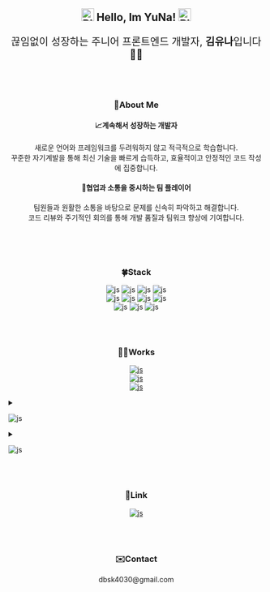 <div align=center>
  <h2>
    <img src="https://raw.githubusercontent.com/Tarikul-Islam-Anik/Animated-Fluent-Emojis/master/Emojis/Smilies/Blue%20Heart.png" alt="Blue Heart" width="25" height="25" />
    Hello, Im YuNa!
    <img src="https://raw.githubusercontent.com/Tarikul-Islam-Anik/Animated-Fluent-Emojis/master/Emojis/Smilies/Blue%20Heart.png" alt="Blue Heart" width="25" height="25" />
  </h2>
  <p style="font-size: 20px">끊임없이 성장하는 주니어 프론트엔드 개발자, <b>김유나</b>입니다👩‍💻</p>
</div>
</br>
</br>
<div align=center>
  <h3>💫About Me</h3>
  <h4>📈계속해서 성장하는 개발자</h4>
  <p>새로운 언어와 프레임워크를 두려워하지 않고 적극적으로 학습합니다. </br> 꾸준한 자기계발을 통해 최신 기술을 빠르게 습득하고, 효율적이고 안정적인 코드 작성에 집중합니다.</p>
  <h4>🤝협업과 소통을 중시하는 팀 플레이어</h4>
  <p>팀원들과 원활한 소통을 바탕으로 문제를 신속히 파악하고 해결합니다. </br> 코드 리뷰와 주기적인 회의를 통해 개발 품질과 팀워크 향상에 기여합니다.</p>
  </br>
</div>
</br>
</br>
<div align=center>
  <h3>
    🍀Stack
  </h3>
</div>
<div align=center>

![js](https://img.shields.io/badge/HTML5-E34F26?style=for-the-badge&logo=html5&logoColor=white)
![js](https://img.shields.io/badge/CSS3-1572B6?style=for-the-badge&logo=css3&logoColor=white)
![js](https://img.shields.io/badge/JavaScript-F7DF1E?style=for-the-badge&logo=JavaScript&logoColor=white)
![js](https://img.shields.io/badge/TypeScript-007ACC?style=for-the-badge&logo=typescript&logoColor=white)
</br>
![js](https://img.shields.io/badge/React-20232A?style=for-the-badge&logo=react&logoColor=61DAFB)
![js](https://img.shields.io/badge/Redux-593D88?style=for-the-badge&logo=redux&logoColor=white)
![js](https://img.shields.io/badge/Node.js-43853D?style=for-the-badge&logo=node.js&logoColor=white)
![js](https://img.shields.io/badge/npm-CB3837?style=for-the-badge&logo=npm&logoColor=white)
</br>
![js](https://img.shields.io/badge/MySQL-00000F?style=for-the-badge&logo=mysql&logoColor=white)
![js](https://img.shields.io/badge/GitHub-100000?style=for-the-badge&logo=github&logoColor=white)
![js](https://img.shields.io/badge/Git-100000?style=for-the-badge&logo=git&logoColor=white)

</div>
</br>
</br>
<div align=center>
   <h3>👩‍🔧Works</h3>
</div>

<div align=center>
  
 <a href='https://yuna-kim98.github.io/react-sample-1/'>![js](https://img.shields.io/badge/clone_Coding-Portfolio-b9e5f9?style=for-the-badge)</a></br>
 <a href='https://youtu.be/KgK-92H-4kg?si=L75qvgOSr35Opyj3'>![js](https://img.shields.io/badge/Project_1-조선미녀_Demo_Video-1bbeef?style=for-the-badge)</a></br>
 <a href='https://www.youtube.com/watch?v=fy4xuwWGOhA'>![js](https://img.shields.io/badge/Project_2-JinAir_Demo_Video-01aae2?style=for-the-badge)</a>
  
</div>
<details>
   <summary>

  ![js](https://img.shields.io/badge/clone_Coding-Portfolio-b9e5f9?style=for-the-badge)
     
   </summary>
   <p>개요</p>
   <ul>
     <li>기존의 포트폴리오 페이지를 클론 코딩한 프로젝트입니다.</li>
     <li>HTML, CSS, JavaScript, React 사용하였습니다.</li>
     <li>이미지 클릭 시 페이지로 이동합니다.</li>
   </ul>
   <a href="https://yuna-kim98.github.io/react-sample-1"><img width="947" height="539" alt="Image" src="https://github.com/user-attachments/assets/9a4edf3b-a706-4419-8e6e-c5faa7dd3a59" /></a>
 </details>
 <details>
   <summary>
     
  ![js](https://img.shields.io/badge/Project_1-조선미녀_Demo_Video-1bbeef?style=for-the-badge)
     
   </summary>
   <ul>
     <li><b>프로젝트명</b> : 조선미녀 벤치마킹</li>
     <li><b>수행기간</b> : 2025. 03. 10 ~ 2025. 04. 04 (약 4주)</li>
     <li><b>목표</b> : HTML/CSS, JavaScript, React, Axios를 사용하여 기존 쇼핑몰 사이트의 핵심 기능을 재현하고, 토글 메뉴창, 장바구니 아이템 삭제 및 수량 조절 등 사용 중 개선이 필요한 부분을 식별하여 효율성과 사용자 경험을 개선하는 웹 서비스 구축</li>
     <li><b>설계/프로세스</b>
       <ul>
         <li>웹개발 : HTML, CSS, SCSS, React, Node.js(Express)</li>
         <li>프로그래밍 언어 : Javascript</li>
         <li>API 통신 라이브러리 : Axios</li>
         <li>버전관리 : Git</li>
       </ul> 
     </li>
     <li><b>담당역할</b> : 메인 페이지, 장바구니 페이지, 결제 페이지 구현</li>
     <li>
       <b>메인 페이지</b>
       <ul>
         <li>베스트 상품 이미지 슬라이드(swiper) & 클릭 시 해당상품 상세페이지로 이동</li>
         <li>DB연동 하여 제품 정보 조회 후 상품 출력</li>
         <li>카테고리 대분류, 소분류 구현</li>
       </ul>
     </li>
     <li>
       <b>장바구니</b>
       <ul>
         <li>장바구니에 담은 상품 목록 출력</li>
         <li>상품별 개별체크 및 모두선택하여 주문 기능 구현</li>
         <li>선택된 상품의 개수 및 가격에 따른 총가격 표시</li>
         <li>일정금액 미만으로 주문 시 배송비 3,000원 추가</li>
       </ul>
     </li>
     <li>
       <b>결제 페이지</b>
       <ul>
         <li>배송지 변경 시 우편번호 검색 기능 (react-daum-postcode) & 기본배송지 지정</li>
         <li>고객정보 입력 시 유효성 체크</li>
         <li>결제 시 카카오페이 결제 진행 (카카오API)</li>
       </ul>
     </li>
   </ul>
   <a href="https://yuna-kim98.github.io/react-sample-1"><img width="947" height="539" alt="Image" src="https://github.com/user-attachments/assets/9a4edf3b-a706-4419-8e6e-c5faa7dd3a59" /></a>
 </details>
 
</br>
</br>
<div align=center>
   <h3>🔗Link</h3>

 <a href='https://www.notion.so/Front-End-Study-11efb98e736680acaca3f1114bbcce70'>![js](https://img.shields.io/badge/Notion-384f7a?style=for-the-badge&logo=notion&logoColor=white)</a>
</div>

</br>
</br>
<div align=center>
   <h3>✉️Contact</h3>
  <p>dbsk4030@gmail.com</p>
</div>
